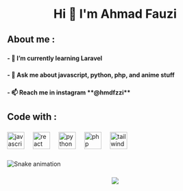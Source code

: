 <h1 align="center">Hi 👋 I'm Ahmad Fauzi</h1>

###

<h2 align="left">About me : </h2>

###

<h4 align="left">- 🌱 I’m currently learning Laravel</h4>

###

<h4 align="left">- 💬 Ask me about javascript, python, php, and anime stuff</h4>

###

<h4 align="left">- 📫 Reach me in instagram **@hmdfzzi**</h4>

###

<h2 align="left">Code with :</h2>

###

<div align="left">
  <img src="https://cdn.jsdelivr.net/gh/devicons/devicon/icons/javascript/javascript-original.svg" height="40" alt="javascript logo"  />
  <img width="12" />
  <img src="https://cdn.jsdelivr.net/gh/devicons/devicon/icons/react/react-original.svg" height="40" alt="react logo"  />
  <img width="12" />
  <img src="https://cdn.jsdelivr.net/gh/devicons/devicon/icons/python/python-original.svg" height="40" alt="python logo"  />
  <img width="12" />
  <img src="https://cdn.jsdelivr.net/gh/devicons/devicon/icons/php/php-original.svg" height="40" alt="php logo"  />
  <img width="12" />
  <img src="https://cdn.simpleicons.org/tailwindcss/06B6D4" height="40" alt="tailwindcss logo"  />
</div>

###

<img src="https://raw.githubusercontent.com/hmdfzi/hmdfzi/output/snake.svg" alt="Snake animation" />

###

<div align="center">
  <img src="https://profile-counter.glitch.me/hmdfzi/count.svg?"  />
</div>

###
